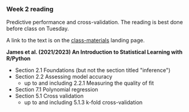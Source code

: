 ### Week 2 reading

Predictive performance and cross-validation. The reading is best done before class on Tuesday.

A link to the text is on the [class-materials](https://github.com/EBIO5460Spring2025/class-materials) landing page.



**James et al. (2021/2023) An Introduction to Statistical Learning with R/Python**

* Section 2.1 Foundations (but not the section titled "inference")
* Section 2.2 Assessing model accuracy
  * up to and including 2.2.1 Measuring the quality of fit
* Section 7.1 Polynomial regression
* Section 5.1 Cross validation
  * up to and including 5.1.3 k-fold cross-validation
